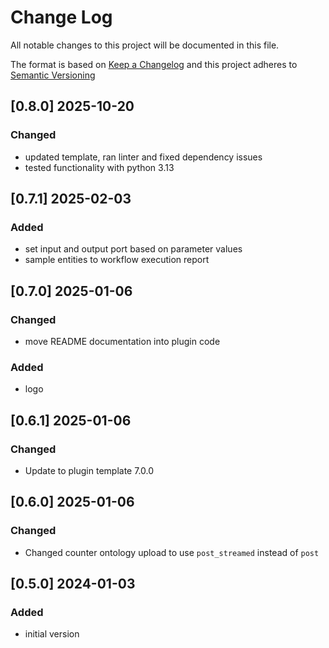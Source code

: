 # Change Log

All notable changes to this project will be documented in this file.

The format is based on [Keep a Changelog](http://keepachangelog.com/) and this project adheres to [Semantic Versioning](https://semver.org/)

## [0.8.0] 2025-10-20

### Changed

- updated template, ran linter and fixed dependency issues
- tested functionality with python 3.13

## [0.7.1] 2025-02-03

### Added

- set input and output port based on parameter values
- sample entities to workflow execution report

## [0.7.0] 2025-01-06

### Changed

- move README documentation into plugin code

### Added

- logo


## [0.6.1] 2025-01-06

### Changed

- Update to plugin template 7.0.0


## [0.6.0] 2025-01-06

### Changed

- Changed counter ontology upload to use `post_streamed` instead of `post`


## [0.5.0] 2024-01-03

### Added

- initial version

